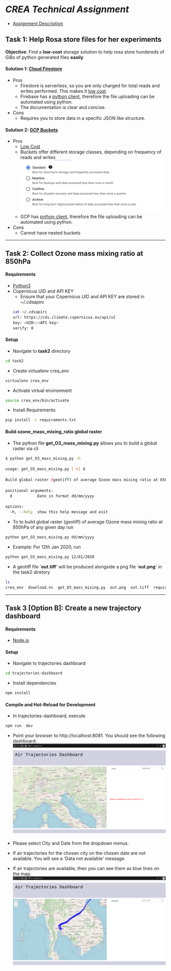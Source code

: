 
# _CREA Technical Assignment_
-  [Assignment Description](https://energyandcleanair.notion.site/Technical-Assignment-Software-Engineer-314bdd68862b400d90f76ed445be46bd)
 
## Task 1: Help Rosa store files for her experiments

**Objective**: Find a **low-cost** storage solution to help rosa store hundereds of GiBs of python generated files **easily** 

#### Solution 1: [Cloud Firestore](https://firebase.google.com/docs/firestore/)
- Pros
    - Firestore is serverless, so you are only charged for total reads and writes performed. This makes it [low cost](https://cloud.google.com/firestore/pricing). 
    - Firebase has a [python client](https://firebase.google.com/docs/reference/admin/python/), therefore the file uploading can be automated using python. 
    - The documentation is clear and concise.
- Cons
    - Requires you to store data in a specific JSON like structure.

#### Solution 2: [GCP Buckets](https://cloud.google.com/storage/docs/buckets)

- Pros
    - [Low Cost](https://cloud.google.com/storage/pricing#regions) 
    - Buckets offer different storage classes, depending on frequency of reads and writes![bucket-storage-classes](images/bucket-storage-classes.png)
    - GCP has [python client](https://github.com/googleapis/google-cloud-python#google-cloud-python-client), therefore the file uploading can be automated using python. 
- Cons
    - Cannot have nested buckets
---
## Task 2: Collect Ozone mass mixing ratio at 850hPa

#### Requirements
- [Python3](https://www.python.org/downloads/)
- Copernicus UID and API KEY
	- Ensure that your Copernicus UID and API KEY are stored in  ~/.cdsapirc
	```bash
	cat ~/.cdsapirc
	url: https://cds.climate.copernicus.eu/api/v2
	key: <UID>:<API key>
	verify: 0
	```
#### Setup 
- Navigate to __task2__ directory
```bash
cd task2
```
-  Create virtualenv crea_env
```bash
virtualenv crea_env
```
- Activate virtual environment
```bash
source crea_env/bin/activate
```
- Install Requirements 
```bash
pip install -r requirements.txt 
```
#### Build ozone_mass_mixing_ratio global raster

- The python file __get_O3_mass_mixing.py__ allows you to build a global raster via cli

```bash
$ python get_O3_mass_mixing.py -h

usage: get_O3_mass_mixing.py [-h] d

Build global raster (geotiff) of average Ozone mass mixing ratio at 850hPa of any given day

positional arguments:
  d           Date in format dd/mm/yyyy

options:
  -h, --help  show this help message and exit

```

- To to build global raster (geotiff) of average Ozone mass mixing ratio at 850hPa of any given day run
```bash
python get_O3_mass_mixing.py dd/mm/yyyy 
```
- Example: For 12th Jan 2020, run
```bash
python get_O3_mass_mixing.py 12/01/2020 
```
- A geotiff file '__out.tiff__' will be produced alongside a png file '__out.png__'  in the task2 diretory
```bash
ls
crea_env  download.nc  get_O3_mass_mixing.py  out.png  out.tiff  requirements.txt
```
---
## Task 3 [Option B]: Create a new trajectory dashboard

#### Requirements 
- [Node.js](https://nodejs.org/en)

#### Setup 

- Navigate to trajectories dashboard
```bash
cd trajectories-dashboard
```
- Install dependencies
```bash
npm install
```
#### Compile and Hot-Reload for Development

- In trajectories-dashboard, execute
```bash
npm run  dev
```
-  Point your browser to http://localhost:8081. You should see the following dashboard:
![Dashboard](images/dashboard.png)

- Please select City and Date from the dropdown menus. 
 
- If air trajectories for the chosen city on the chosen date are not available. You will see a 'Data not available' message. 

- If air trajectories are available, then you can see them as blue lines on the map. 
![Bangkok Results](images/bangkok.png)